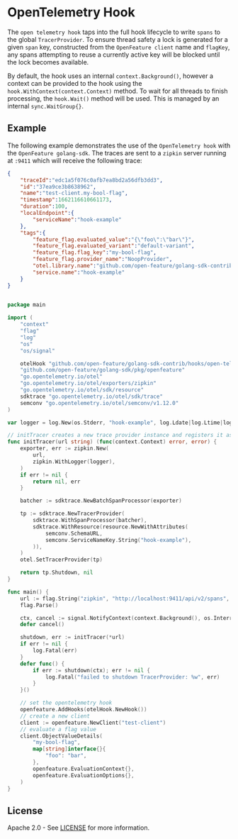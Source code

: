 # OpenTelemetry Hook

The `open telemetry hook` taps into the full hook lifecycle to write `spans` to the global `TracerProvider`.
To ensure thread safety a lock is generated for a given `span` key, constructed from the `OpenFeature client` name and `flagKey`, any 
spans attempting to reuse a currently active key will be blocked until the lock becomes available.

By default, the hook uses an internal `context.Background()`, however a context can be provided to the hook using the 
`hook.WithContext(context.Context)` method.
To wait for all threads to finish processing, the `hook.Wait()` method will be used. This is managed by an internal `sync.WaitGroup{}`.
## Example
The following example demonstrates the use of the `OpenTelemetry hook` with the `OpenFeature golang-sdk`. The traces are sent to a `zipkin` server running at `:9411` which will receive the following trace:
```json
{
    "traceId":"edc1a5f076c0afb7ea8bd2a56dfb3dd3",
    "id":"37ea9ce3b8638962",
    "name":"test-client.my-bool-flag",
    "timestamp":1662116610661173,
    "duration":100,
    "localEndpoint":{
        "serviceName":"hook-example"
    },
    "tags":{
        "feature_flag.evaluated_value":"{\"foo\":\"bar\"}",
        "feature_flag.evaluated_variant":"default-variant",
        "feature_flag.flag_key":"my-bool-flag",
        "feature_flag.provider_name":"NoopProvider",
        "otel.library.name":"github.com/open-feature/golang-sdk-contrib/hooks/opentelemetry",
        "service.name":"hook-example"
    }
}
            
```

```go
package main

import (
	"context"
	"flag"
	"log"
	"os"
	"os/signal"

	otelHook "github.com/open-feature/golang-sdk-contrib/hooks/open-telemetry/pkg"
	"github.com/open-feature/golang-sdk/pkg/openfeature"
	"go.opentelemetry.io/otel"
	"go.opentelemetry.io/otel/exporters/zipkin"
	"go.opentelemetry.io/otel/sdk/resource"
	sdktrace "go.opentelemetry.io/otel/sdk/trace"
	semconv "go.opentelemetry.io/otel/semconv/v1.12.0"
)

var logger = log.New(os.Stderr, "hook-example", log.Ldate|log.Ltime|log.Llongfile)

// initTracer creates a new trace provider instance and registers it as global trace provider.
func initTracer(url string) (func(context.Context) error, error) {
	exporter, err := zipkin.New(
		url,
		zipkin.WithLogger(logger),
	)
	if err != nil {
		return nil, err
	}

	batcher := sdktrace.NewBatchSpanProcessor(exporter)

	tp := sdktrace.NewTracerProvider(
		sdktrace.WithSpanProcessor(batcher),
		sdktrace.WithResource(resource.NewWithAttributes(
			semconv.SchemaURL,
			semconv.ServiceNameKey.String("hook-example"),
		)),
	)
	otel.SetTracerProvider(tp)

	return tp.Shutdown, nil
}

func main() {
	url := flag.String("zipkin", "http://localhost:9411/api/v2/spans", "zipkin url")
	flag.Parse()

	ctx, cancel := signal.NotifyContext(context.Background(), os.Interrupt)
	defer cancel()

	shutdown, err := initTracer(*url)
	if err != nil {
		log.Fatal(err)
	}
	defer func() {
		if err := shutdown(ctx); err != nil {
			log.Fatal("failed to shutdown TracerProvider: %w", err)
		}
	}()

	// set the opentelemetry hook
	openfeature.AddHooks(otelHook.NewHook())
	// create a new client
	client := openfeature.NewClient("test-client")
	// evaluate a flag value
    client.ObjectValueDetails(
		"my-bool-flag",
		map[string]interface{}{
			"foo": "bar",
		},
		openfeature.EvaluationContext{},
		openfeature.EvaluationOptions{},
	)
}

```

## License

Apache 2.0 - See [LICENSE](./../../LICENSE) for more information.